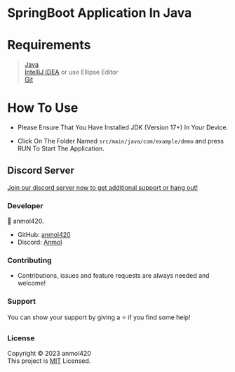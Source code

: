 # SpringBoot Application In Java

<h1>Requirements</h1>

>[Java](https://www.java.com/en/download/) <br>
[IntelliJ IDEA](https://www.jetbrains.com/idea/download/) or use Ellipse Editor <br>
[Git](https://git-scm.com/downloads)

<h1>How To Use</h1>

- Please Ensure That You Have Installed JDK (Version 17+) In Your Device.

- Click On The Folder Named `src/main/java/com/example/demo` and press RUN To Start The Application.

<h2>Discord Server</h2>

[Join our discord server now to get additional support or hang out!]()

<h3>Developer</h3>

👤 anmol420.
- GitHub: [anmol420](https://www.github.com/anmol420)
- Discord: [Anmol](https://www.discord.com/users/875986400649052191)

<h3>Contributing</h3>

- Contributions, issues and feature requests are always needed and welcome!

<h3>Support</h3>

You can show your support by giving a ⭐ if you find some help!

<h3>License</h3>

Copyright © 2023 anmol420<br>
This project is [MIT](https://en.wikipedia.org/wiki/MIT_License) Licensed.
